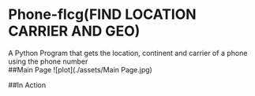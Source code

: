 # Phone-flcg(FIND LOCATION CARRIER AND GEO)
A Python Program that gets the location, continent and carrier of a phone using the phone number  
##Main Page
![plot](./assets/Main Page.jpg)

##In Action

